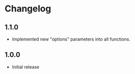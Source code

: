 # Changelog

## 1.1.0

- Implemented new "options" parameters into all functions.

## 1.0.0

- Initial release
